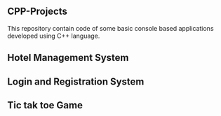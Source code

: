 <h2>CPP-Projects</h2>
<p>This repository contain code of some basic console based applications developed using C++ language.</p>

<h2>Hotel Management System</h2>
<h2>Login and Registration System</h2>
<h2>Tic tak toe Game</h2>
